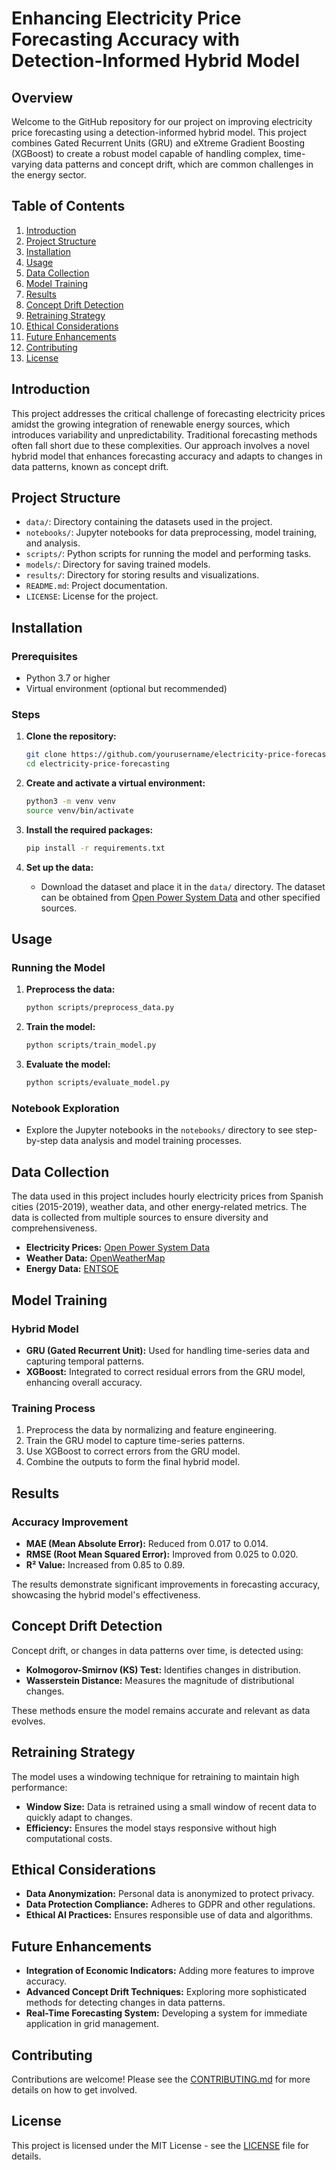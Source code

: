 # Enhancing Electricity Price Forecasting Accuracy with Detection-Informed Hybrid Model

## Overview
Welcome to the GitHub repository for our project on improving electricity price forecasting using a detection-informed hybrid model. This project combines Gated Recurrent Units (GRU) and eXtreme Gradient Boosting (XGBoost) to create a robust model capable of handling complex, time-varying data patterns and concept drift, which are common challenges in the energy sector.

## Table of Contents

1. [Introduction](#introduction)
2. [Project Structure](#project-structure)
3. [Installation](#installation)
4. [Usage](#usage)
5. [Data Collection](#data-collection)
6. [Model Training](#model-training)
7. [Results](#results)
8. [Concept Drift Detection](#concept-drift-detection)
9. [Retraining Strategy](#retraining-strategy)
10. [Ethical Considerations](#ethical-considerations)
11. [Future Enhancements](#future-enhancements)
12. [Contributing](#contributing)
13. [License](#license)

## Introduction

This project addresses the critical challenge of forecasting electricity prices amidst the growing integration of renewable energy sources, which introduces variability and unpredictability. Traditional forecasting methods often fall short due to these complexities. Our approach involves a novel hybrid model that enhances forecasting accuracy and adapts to changes in data patterns, known as concept drift.

## Project Structure

- `data/`: Directory containing the datasets used in the project.
- `notebooks/`: Jupyter notebooks for data preprocessing, model training, and analysis.
- `scripts/`: Python scripts for running the model and performing tasks.
- `models/`: Directory for saving trained models.
- `results/`: Directory for storing results and visualizations.
- `README.md`: Project documentation.
- `LICENSE`: License for the project.

## Installation

### Prerequisites

- Python 3.7 or higher
- Virtual environment (optional but recommended)

### Steps

1. **Clone the repository:**

    ```bash
    git clone https://github.com/yourusername/electricity-price-forecasting.git
    cd electricity-price-forecasting
    ```

2. **Create and activate a virtual environment:**

    ```bash
    python3 -m venv venv
    source venv/bin/activate
    ```

3. **Install the required packages:**

    ```bash
    pip install -r requirements.txt
    ```

4. **Set up the data:**

    - Download the dataset and place it in the `data/` directory. The dataset can be obtained from [Open Power System Data](https://data.open-power-system-data.org/time_series/) and other specified sources.

## Usage

### Running the Model

1. **Preprocess the data:**

    ```bash
    python scripts/preprocess_data.py
    ```

2. **Train the model:**

    ```bash
    python scripts/train_model.py
    ```

3. **Evaluate the model:**

    ```bash
    python scripts/evaluate_model.py
    ```

### Notebook Exploration

- Explore the Jupyter notebooks in the `notebooks/` directory to see step-by-step data analysis and model training processes.

## Data Collection

The data used in this project includes hourly electricity prices from Spanish cities (2015-2019), weather data, and other energy-related metrics. The data is collected from multiple sources to ensure diversity and comprehensiveness.

- **Electricity Prices:** [Open Power System Data](https://data.open-power-system-data.org/time_series/)
- **Weather Data:** [OpenWeatherMap](https://openweathermap.org/)
- **Energy Data:** [ENTSOE](https://www.entsoe.eu/)

## Model Training

### Hybrid Model

- **GRU (Gated Recurrent Unit):** Used for handling time-series data and capturing temporal patterns.
- **XGBoost:** Integrated to correct residual errors from the GRU model, enhancing overall accuracy.

### Training Process

1. Preprocess the data by normalizing and feature engineering.
2. Train the GRU model to capture time-series patterns.
3. Use XGBoost to correct errors from the GRU model.
4. Combine the outputs to form the final hybrid model.

## Results

### Accuracy Improvement

- **MAE (Mean Absolute Error):** Reduced from 0.017 to 0.014.
- **RMSE (Root Mean Squared Error):** Improved from 0.025 to 0.020.
- **R² Value:** Increased from 0.85 to 0.89.

The results demonstrate significant improvements in forecasting accuracy, showcasing the hybrid model's effectiveness.

## Concept Drift Detection

Concept drift, or changes in data patterns over time, is detected using:

- **Kolmogorov-Smirnov (KS) Test:** Identifies changes in distribution.
- **Wasserstein Distance:** Measures the magnitude of distributional changes.

These methods ensure the model remains accurate and relevant as data evolves.

## Retraining Strategy

The model uses a windowing technique for retraining to maintain high performance:

- **Window Size:** Data is retrained using a small window of recent data to quickly adapt to changes.
- **Efficiency:** Ensures the model stays responsive without high computational costs.

## Ethical Considerations

- **Data Anonymization:** Personal data is anonymized to protect privacy.
- **Data Protection Compliance:** Adheres to GDPR and other regulations.
- **Ethical AI Practices:** Ensures responsible use of data and algorithms.

## Future Enhancements

- **Integration of Economic Indicators:** Adding more features to improve accuracy.
- **Advanced Concept Drift Techniques:** Exploring more sophisticated methods for detecting changes in data patterns.
- **Real-Time Forecasting System:** Developing a system for immediate application in grid management.

## Contributing

Contributions are welcome! Please see the [CONTRIBUTING.md](CONTRIBUTING.md) for more details on how to get involved.

## License

This project is licensed under the MIT License - see the [LICENSE](LICENSE) file for details.